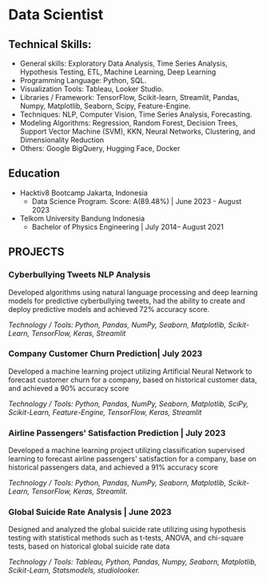 # Data Scientist

## Technical Skills:
  - General skills: Exploratory Data Analysis, Time Series Analysis, Hypothesis Testing, ETL, Machine Learning, Deep Learning
  - Programming Language: Python, SQL.
  - Visualization Tools: Tableau, Looker Studio.
  - Libraries / Framework: TensorFlow, Scikit-learn, Streamlit, Pandas, Numpy, Matplotlib, Seaborn, Scipy, Feature-Engine.
  - Techniques: NLP, Computer Vision, Time Series Analysis, Forecasting.
  - Modeling Algorithms: Regression, Random Forest, Decision Trees, Support Vector Machine (SVM), KKN, Neural Networks, Clustering, and Dimensionality Reduction
  - Others: Google BigQuery, Hugging Face, Docker

## Education
- Hacktiv8 Bootcamp	Jakarta, Indonesia
    - Data Science Program. Score: A(89.48%) | June 2023 - August 2023
- Telkom University	Bandung Indonesia
    - Bachelor of Physics Engineering | July 2014– August 2021


## PROJECTS
### Cyberbullying Tweets NLP Analysis

Developed algorithms using natural language processing and deep learning models for predictive cyberbullying tweets, had the ability to create and deploy predictive models and achieved 72% accuracy score. 
  
*Technology / Tools: Python, Pandas, NumPy, Seaborn, Matplotlib, Scikit-Learn, TensorFlow, Keras, Streamlit*

### Company Customer Churn Prediction| July 2023

Developed  a  machine  learning  project  utilizing  Artificial  Neural  Network  to  forecast  customer  churn  for  a 
company, based on historical customer data, and achieved a 90% accuracy score

*Technology / Tools: Python,  Pandas,  NumPy,  Seaborn,  Matplotlib,  SciPy,  Scikit-Learn,  Feature-Engine,  TensorFlow,  Keras, Streamlit*

### Airline Passengers' Satisfaction Prediction | July  2023
Developed a machine learning project utilizing classification supervised learning to forecast airline passengers’ satisfaction for a company, base on historical passengers data, and achieved a 91% accuracy score

*Technology / Tools: Python, Pandas, NumPy, Seaborn, Matplotlib, Scikit-Learn, TensorFlow, Keras, Streamlit.*


### Global Suicide Rate Analysis	| June  2023
Designed and analyzed the global suicide rate utilizing  using hypothesis testing with statistical methods such as t-tests, ANOVA, and chi-square tests, based on historical global suicide rate data

*Technology / Tools:  Tableau, Python, Pandas, Numpy, Seaborn, Matplotlib, Scikit-Learn, Statsmodels, studiolooker.*


